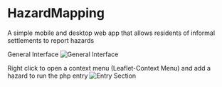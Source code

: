 # HazardMapping
A simple mobile and desktop web app that allows residents of informal settlements to report hazards

General Interface
![General Interface](https://i.imgur.com/kXFihu0.png "Interface")

Right click to open a context menu (Leaflet-Context Menu) and add a hazard to run the php entry
![Entry Section](https://i.imgur.com/kF1XBYc.png "Add a Hazard")
